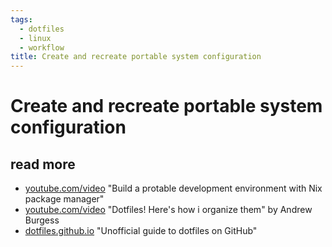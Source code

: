 ```yaml
---
tags:
  - dotfiles
  - linux
  - workflow
title: Create and recreate portable system configuration
---
```


# Create and recreate portable system configuration

## read more

- [youtube.com/video](https://www.youtube.com/watch?v=70YMTHAZyy4) "Build a protable development environment with Nix package manager"
- [youtube.com/video](https://www.youtube.com/watch?v=5oXy6ktYs7I) "Dotfiles! Here's how i organize them" by Andrew Burgess
- [dotfiles.github.io](https://dotfiles.github.io) "Unofficial guide to dotfiles on GitHub"
